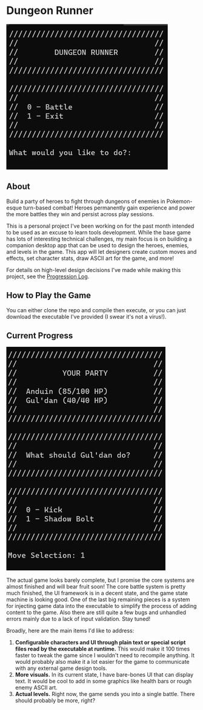 # Dungeon Runner

![The Dungeon Runner home screen](/images/dungeon_runner_title.png)

## About

Build a party of heroes to fight through dungeons of enemies in Pokemon-esque turn-based combat! Heroes permanently gain experience and power the more battles they win and persist across play sessions.

This is a personal project I've been working on for the past month intended to be used as an excuse to learn tools development. While the base game has lots of interesting technical challenges, my main focus is on building a companion desktop app that can be used to design the heroes, enemies, and levels in the game. This app will let designers create custom moves and effects, set character stats, draw ASCII art for the game, and more!

For details on high-level design decisions I've made while making this project, see the [Progression Log](/Progression%20Log.txt).

## How to Play the Game

You can either clone the repo and compile then execute, or you can just download the executable I've provided (I swear it's not a virus!).

## Current Progress

![Gul'dan's move selection](/images/dungeon_runner_guldan_move.png)

The actual game looks barely complete, but I promise the core systems are almost finished and will bear fruit soon! The core battle system is pretty much finished, the UI framework is in a decent state, and the game state machine is looking good. One of the last big remaining pieces is a system for injecting game data into the executable to simplify the process of adding content to the game. Also there are still quite a few bugs and unhandled errors mainly due to a lack of input validation. Stay tuned!

Broadly, here are the main items I'd like to address:

1. **Configurable characters and UI through plain text or special script files read by the executable at runtime.** This would make it 100 times faster to tweak the game since I wouldn't need to recompile anything. It would probably also make it a lot easier for the game to communicate with any external game design tools.
2. **More visuals.** In its current state, I have bare-bones UI that can display text. It would be cool to add in some graphics like health bars or rough enemy ASCII art.
3. **Actual levels.** Right now, the game sends you into a single battle. There should probably be more, right?
